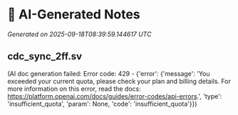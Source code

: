 # 🤖 AI-Generated Notes

_Generated on 2025-09-18T08:39:59.144617 UTC_

## cdc_sync_2ff.sv

(AI doc generation failed: Error code: 429 - {'error': {'message': 'You exceeded your current quota, please check your plan and billing details. For more information on this error, read the docs: https://platform.openai.com/docs/guides/error-codes/api-errors.', 'type': 'insufficient_quota', 'param': None, 'code': 'insufficient_quota'}})

